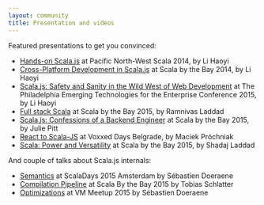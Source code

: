 ```yaml
---
layout: community
title: Presentation and videos
---
```


Featured presentations to get you convinced:

* [Hands-on Scala.js](http://vimeo.com/111978847) at Pacific North-West Scala 2014, by Li Haoyi
* [Cross-Platform Development in Scala.js](https://www.youtube.com/watch?v=Ksoi6AG9nbA) at Scala by the Bay 2014, by Li Haoyi
* [Scala.js: Safety and Sanity in the Wild West of Web Development](http://www.infoq.com/presentations/scalajs) at The
  Philadelphia Emerging Technologies for the Enterprise Conference 2015, by Li Haoyi
* [Full stack Scala](https://www.youtube.com/watch?v=zZUE8_usGAg) at Scala by the Bay 2015, by Ramnivas Laddad
* [Scala.js: Confessions of a Backend Engineer](https://www.youtube.com/watch?v=PQuDD_EHM9I) at Scala by the Bay 2015,
  by Julie Pitt
* [React to Scala-JS](https://www.youtube.com/watch?v=t7dJ1Dxc6mQ) at Voxxed Days Belgrade, by Maciek Próchniak
* [Scala: Power and Versatility](https://www.youtube.com/watch?v=aMjyhjJ-pJc) at Scala by the Bay 2015, by Shadaj Laddad 

And couple of talks about Scala.js internals:

* [Semantics](https://www.parleys.com/tutorial/scala-js-semantics-how-support-performance-javascript-interop) at ScalaDays 2015 Amsterdam by Sébastien Doeraene
* [Compilation Pipeline](https://www.youtube.com/watch?v=nRswfBJL0dQ) at Scala By the Bay 2015 by Tobias Schlatter
* [Optimizations](https://www.youtube.com/watch?v=IvB1APFZK5Q) at VM Meetup 2015 by Sébastien Doeraene


